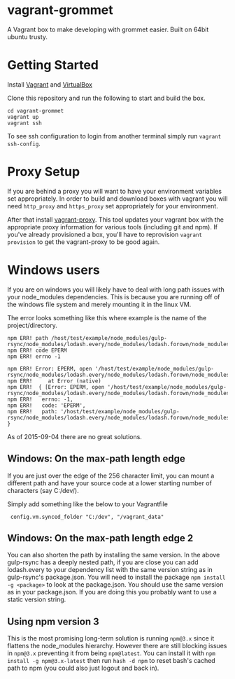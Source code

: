 # vagrant-grommet
A Vagrant box to make developing with grommet easier. Built on 64bit ubuntu trusty.

# Getting Started
Install [Vagrant](https://www.vagrantup.com/)
and [VirtualBox](https://www.virtualbox.org/wiki/Downloads)

Clone this repository and run the following to start and build the box.
```
cd vagrant-grommet
vagrant up
vagrant ssh
```
To see ssh configuration to login from another terminal simply run `vagrant ssh-config`.

# Proxy Setup
If you are behind a proxy you will want to have your environment variables set appropriately.
In order to build and download boxes with vagrant you will need `http_proxy` and `https_proxy` set appropriately for your environment.

After that install [vagrant-proxy](http://tmatilai.github.io/vagrant-proxyconf/). This tool updates your vagrant box with the appropriate proxy information for various tools (including git and npm). If you've already provisioned a box, you'll have to reprovision `vagrant provision` to get the vagrant-proxy to be good again.

# Windows users
If you are on windows you will likely have to deal with long path issues with your node_modules dependencies. This is because you are running off of the windows file system and merely mounting it in the linux VM.

The error looks something like this where example is the name of the project/directory.
```
npm ERR! path /host/test/example/node_modules/gulp-rsync/node_modules/lodash.every/node_modules/lodash.forown/node_modules/lodash._basecreatecallback/node_modules/lodash.bind/node_modules/lodash._createwrapper/node_modules/lodash.isfunction/package.json.fbd4e42661f43af1c9f92cbf58aa0816
npm ERR! code EPERM
npm ERR! errno -1

npm ERR! Error: EPERM, open '/host/test/example/node_modules/gulp-rsync/node_modules/lodash.every/node_modules/lodash.forown/node_modules/lodash._basecreatecallback/node_modules/lodash.bind/node_modules/lodash._createwrapper/node_modules/lodash.isfunction/package.json.fbd4e42661f43af1c9f92cbf58aa0816'
npm ERR!     at Error (native)
npm ERR!  { [Error: EPERM, open '/host/test/example/node_modules/gulp-rsync/node_modules/lodash.every/node_modules/lodash.forown/node_modules/lodash._basecreatecallback/node_modules/lodash.bind/node_modules/lodash._createwrapper/node_modules/lodash.isfunction/package.json.fbd4e42661f43af1c9f92cbf58aa0816']
npm ERR!   errno: -1,
npm ERR!   code: 'EPERM',
npm ERR!   path: '/host/test/example/node_modules/gulp-rsync/node_modules/lodash.every/node_modules/lodash.forown/node_modules/lodash._basecreatecallback/node_modules/lodash.bind/node_modules/lodash._createwrapper/node_modules/lodash.isfunction/package.json.fbd4e42661f43af1c9f92cbf58aa0816' }
```

As of 2015-09-04 there are no great solutions. 

## Windows: On the max-path length edge
If you are just over the edge of the 256 character limit, you can mount a different path and have your source code at a lower starting number of characters (say C:/dev/).

Simply add something like the below to your Vagrantfile
```
 config.vm.synced_folder "C:/dev", "/vagrant_data"
```

## Windows: On the max-path length edge 2
You can also shorten the path by installing the same version. In the above gulp-rsync has a deeply nested path, if you are close you can add lodash.every to your dependency list with the same version string as in gulp-rsync's package.json. You will need to install the package `npm install -g <package>`  to look at the package.json. You should use the same version as in your package.json. If you are doing this you probably want to use a static version string.

## Using npm version 3
This is the most promising long-term solution is running `npm@3.x` since it flattens the node_modules hierarchy. However there are still blocking issues in `npm@3.x` preventing it from being `npm@latest`. 
You can install it with `npm install -g npm@3.x-latest` then run `hash -d npm` to reset bash's cached path to npm (you could also just logout and back in).

